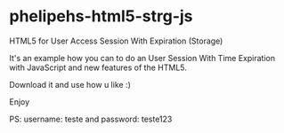 phelipehs-html5-strg-js
===============

HTML5 for User Access Session With Expiration (Storage)

It's an example how you can to do an User Session With Time Expiration with JavaScript and new features of the HTML5.

Download it and use how u like :)

Enjoy

PS: username: teste and password: teste123
